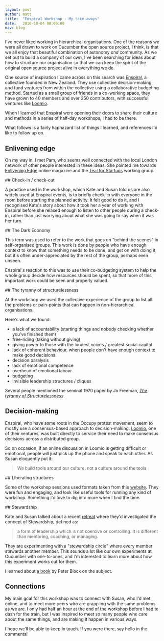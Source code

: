```yaml
---
layout: post
author: matt
title:  "Enspiral Workshop - My take-aways"
date:   2016-10-04 00:00:00
nav: blog
---
```


I've never liked working in hierarchical organisations. One of the reasons we were all drawn to work on Cucumber the open source project, I think, is that we all enjoy that beautiful combination of autonomy _and_ community. As we set out to build a company of our own, I've been searching for ideas about how to structure our organisation so that we can keep the spirit of the original open source project alive in everything we do.

One source of inspiration I came across on this search was [Enspiral](http://enspiral.com/), a collective founded in New Zealand. They use collective decision-making, and fund ventures from within the collective using a collaborative budgeting method. Started as a small group of friends in a co-working space, they have grown to 40 members and over 250 contributors, with successful ventures like [Loomio](https://www.loomio.org/).

When I learned that Enspiral were [opening their doors](http://open.enspiral.com/) to share their culture and methods in a series of half-day workshops, I had to be there.

What follows is a fairly haphazard list of things I learned, and references I'd like to follow up on.

## Enlivening edge

On my way in, I met Pam, who seems well connected with the local London network of other people interested in these ideas. She pointed me towards [Enlivening Edge](http://www.enliveningedge.org/) online magazine and the [Teal for Startups](https://tealstartup.wordpress.com/) working group.

## Check-in / check-out

A practice used in the workshop, which Kate and Susan told us are also widely used at Enspiral events, is to briefly check-in with everyone in the room before starting the planned activity. It felt good to do it, and I recognised Kate's story about how it took her a year of working with Enspiral before she relaxed enough to listen to other people during a check-in, rather than just worrying about what she was going to say when it was her turn.

## The Dark Economy

This term was used to refer to the work that goes on "behind the scenes" in self-organised groups. This work is done by people who have enough context to know that something needs to be done, and get on with doing it, but it's often under-appreciated by the rest of the group, perhaps even unseen.

Enspiral's reaction to this was to use their co-budgeting system to help the whole group decide how resources should be spent, so that more of this important work could be seen and properly valued.

## The tyranny of structurelessness

At the workshop we used the collective experience of the group to list all the problems or pain-points that can happen in non-hierarchical organisations.

Here's what we found:

- a lack of accountability (starting things and nobody checking whether you've finished them)
- free-riding (taking without giving)
- giving power to those with the loudest voices / greatest social capital
- lack of coherent behaviour, when people don't have enough context to make good decisions
- decision paralysis
- lack of emotional competence
- overhead of emotional labour
- budgeting
- invisible leadership structures / cliques

Several people mentioned the seminal 1970 paper by Jo Freeman, _[The tyranny of Structurelessness](http://struggle.ws/pdfs/tyranny.pdf)_.

## Decision-making

Enspiral, who have some roots in the Occupy protest movement, seem to mostly use a consensus-based approach to decision-making. [Loomio](https://www.loomio.org/), one of their ventures, was built directly to service their need to make consensus decisions across a distributed group.

So on occasion, if an online discussion in Loomio is getting difficult or emotional, people will just pick up the phone and speak to each other. As Susan eloquently put it:

> We build tools around our culture, not a culture around the tools

## Liberating structures

Some of the workshop sessions used formats taken from this [website](http://www.liberatingstructures.com/). They were fun and engaging, and look like useful tools for running any kind of workshop. Something I'd love to dig into more when I find the time.

## Stewardship

Kate and Susan talked about a recent [retreat](https://medium.com/enspiral-tales/stewardship-at-enspiral-f73baabc5c32#.mjr57tmrt) where they'd investigated the concept of Stewardship, defined as:

>  a form of leadership which is not coercive or controlling. It is different than mentoring, coaching, or managing.

They are experimenting with a "stewardship circle" where every member stewards another member. This sounds a lot like our own experiments at Cucumber with one-to-ones, and I'm interested to learn more about how this experiment works out for them.

I learned about [a book](https://www.amazon.com/Stewardship-Choosing-Service-Over-Interest/dp/1881052869) by Peter Block on the subject.

## Connections

My main goal for this workshop was to connect with Susan, who I'd met online, and to meet more peers who are grappling with the same problems as we are. I only had half an hour at the end of the workshop before I had to dash for the train, but I was inspired to meet so many people who care about the same things, and are making it happen in various ways.

I hope we'll be able to keep in touch. If you were there, say hello in the comments!
